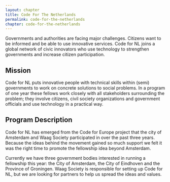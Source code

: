 ```yaml
---
layout: chapter
title: Code For The Netherlands
permalink: code-for-the-netherlands
chapter: code-for-the-netherlands
---
```

Governments and authorities are facing major challenges. Citizens want to be
informed and be able to use innovative services. Code for NL joins a global
network of civic innovators who use technology to strengthen governments and
increase citizen participation.
<!--more-->
## Mission

Code for NL puts innovative people with technical skills within (semi) governments
to work on concrete solutions to social problems. In a program of one year these
fellows work closely with all stakeholders surrounding the problem; they involve
citizens, civil society organizations and government officials and use technology
in a practical way.

## Program Description

Code for NL has emerged from the Code for Europe project that the city of
Amsterdam and Waag Society participated in over the past three years. Because
the ideas behind the movement gained so much support we felt it was the right
time to promote the fellowship idea beyond Amsterdam.

Currently we have three government bodies interested in running a fellowship
this year: the City of Amsterdam, the City of Eindhoven and the Province of
Groningen. Waag Society is responsible for setting up Code for NL, but we are
looking for partners to help us spread the ideas and values.
